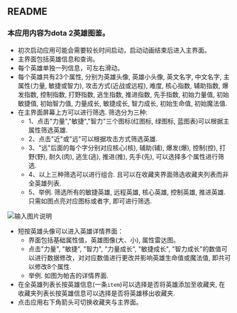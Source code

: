 ## README
### 本应用内容为dota 2英雄图鉴。
 + 初次启动应用可能会需要较长时间启动，启动动画结束后进入主界面。
 + 主界面包括英雄信息和查询。
 + 每个英雄单独一列信息，可左右滑动。
 + 每个英雄共有23个属性, 分别为英雄头像, 英雄小头像, 英文名字, 中文名字, 主属性(力量, 敏捷或智力), 攻击方式(近战或远程), 难度, 核心指数, 辅助指数, 爆发指数, 控制指数, 打野指数, 逃生指数, 推进指数, 先手指数, 初始力量值, 初始敏捷值, 初始智力值, 力量成长, 敏捷成长, 智力成长, 初始生命值, 初始魔法值.
 + 在主界面屏幕上方可以进行筛选. 筛选分为三种:
     - 1、点击"力量","敏捷","智力"三个图标(红图标, 绿图标, 蓝图表)可以根据主属性筛选英雄.
     - 2、点击"近"或"远"可以根据攻击方式筛选英雄.
     - 3、"远"后面的每个字分别对应核心(核), 辅助(辅), 爆发(爆), 控制(控), 打野(野), 耐久(肉), 逃生(逃), 推进(推), 先手(先), 可以选择多个属性进行筛选.
     - 4、以上三种筛选可以进行组合. 且可以在收藏夹界面筛选收藏夹列表而非全英雄列表.
     - 5、举例. 筛选所有的敏捷英雄, 远程英雄, 核心英雄, 控制英雄, 推进英雄. 只需如图点亮对应图标或者字, 即可进行筛选.

![输入图片说明](https://images.gitee.com/uploads/images/2018/1125/230558_177d85c9_2162369.png "屏幕截图.png")

 + 短按英雄头像可以进入英雄详情界面：
     - 界面包括基础属性值，英雄图像(大、小), 属性雷达图。
     - 点击"力量", "敏捷", "智力", "力量成长", "敏捷成长", "智力成长"的数值可以进行数据修改，对对应数值进行更改并影响英雄生命值或魔法值, 即共可以修改8个属性.
     - 举例. 如图为帕吉的详情界面.
 + 在全英雄列表长按英雄信息(一条`item`)可以选择是否将英雄添加至收藏夹, 在收藏夹列表长按英雄信息可以选择是否将英雄移出收藏夹.
 + 点击应用右下角箭头可切换收藏夹与主界面。